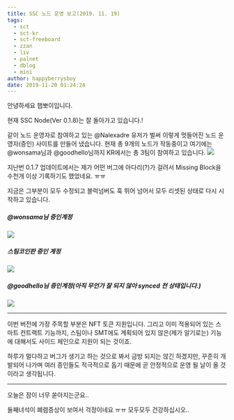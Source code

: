 ```yaml
---
title: SSC 노드 운영 보고(2019. 11. 19)
tags:
  - sct
  - sct-kr
  - sct-freeboard
  - zzan
  - liv
  - palnet
  - dblog
  - mini
author: happyberrysboy
date: 2019-11-20 01:24:24
---
```


안녕하세요 햅뽀이입니다.

현재 SSC Node(Ver 0.1.8)는 잘 돌아가고 있습니다.!

같이 노드 운영자로 참여하고 있는 @Nalexadre 유저가 벌써 이렇게 멋들어진 노드 운영자(증인) 사이트를 만들어 냈습니다. 현재 총 9개의 노드가 작동중이고 여기에는 @wonsama님과 @goodhello님까지 KR에서는 총 3팀이 참여하고 있습니다.
 ![](https://cdn.steemitimages.com/DQmPRYEm6FpXWoU5mDjxfZeFgo5JMM7Hf1UF7iNWM3tUihr/image.png)

지난번 0.1.7 업데이트에서는 제가 어떤 버그에 아다리(?)가 걸려서 Missing Block을 수천개 이상 기록하기도 했었네요. ㅠㅠ

지금은 그부분이 모두 수정되고 블럭넘버도 훅 뛰어 넘어서 모두 리셋된 상태로 다시 시작하고 있습니다.

##### @wonsama님 증인계정
![](https://cdn.steemitimages.com/DQmS3jyfhtYcUDmEWMmLGURKueASnWAcu1uyExfHMPoGU7B/image.png)

##### 스팀코인판 증인 계정
![](https://cdn.steemitimages.com/DQmZBTyKXmXAzYCCez7ca2NRxPZ6EDRMNnVDD1ZyvuMqLm1/image.png)

##### @goodhello님 증인계정(아직 무언가 잘 되지 않아 synced 전 상태입니다.)
![](https://cdn.steemitimages.com/DQmQVuUYELjHopw8CKtgAhd9ebf4EKFR2aD6kBcKsmdSwtW/image.png)
___

이번 버전에 가장 주목할 부분은 NFT 토큰 지원입니다. 그리고 이미 적용되어 있는 스마트 컨트랙트 기능까지, 스팀이나 SMT에도 계획되어 있지 않은(제가 알기로는) 기능에 대해서도 사이드 체인으로 지원이 되는 것이죠.

하루가 멀다하고 버그가 생기고 하는 것으로 봐서 금방 되지는 않긴 하겠지만, 꾸준히 개발되어 나가며 여러 증인들도 적극적으로 돕기 때문에 곧 안정적으로 운영 될 날이 올 것이라고 생각됩니다.

___

오늘은 잠이 너무 쏟아지는군요.. 

둘째녀석이 폐렴증상이 보여서 걱정이네요 ㅠㅠ 모두모두 건강하십시오..